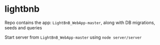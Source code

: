 # lightbnb

Repo contains the app: `LightBnB_WebApp-master`, along with DB migrations, seeds and queries

Start server from `LightBnB_WebApp-master` using `node server/server`
